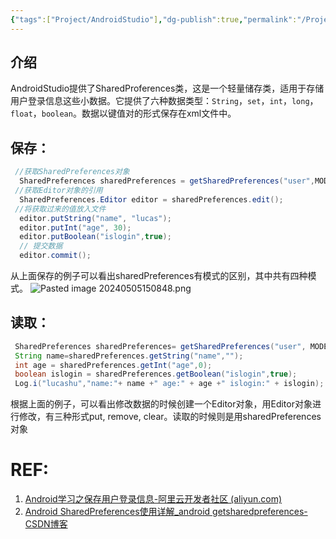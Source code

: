 ```yaml
---
{"tags":["Project/AndroidStudio"],"dg-publish":true,"permalink":"/Project/省中医APP开发/Android之用户信息保存/","dgPassFrontmatter":true}
---
```


## 介绍
AndroidStudio提供了SharedProferences类，这是一个轻量储存类，适用于存储用户登录信息这些小数据。它提供了六种数据类型：`String`，`set`，`int`，`long`，`float`，`boolean`。数据以键值对的形式保存在xml文件中。

## 保存：
```java
 //获取SharedPreferences对象
  SharedPreferences sharedPreferences = getSharedPreferences("user",MODE_PRIVATE);
 //获取Editor对象的引用
  SharedPreferences.Editor editor = sharedPreferences.edit();
 //将获取过来的值放入文件
  editor.putString("name", "lucas");
  editor.putInt("age", 30);
  editor.putBoolean("islogin",true);
  // 提交数据
  editor.commit();
```
从上面保存的例子可以看出sharedPreferences有模式的区别，其中共有四种模式。
![Pasted image 20240505150848.png](/img/user/Project/%E7%9C%81%E4%B8%AD%E5%8C%BBAPP%E5%BC%80%E5%8F%91/%E5%9B%BE%E7%89%87/Pasted%20image%2020240505150848.png)
## 读取：
```java
 SharedPreferences sharedPreferences= getSharedPreferences("user", MODE_PRIVATE);
 String name=sharedPreferences.getString("name","");
 int age = sharedPreferences.getInt("age",0);
 boolean islogin = sharedPreferences.getBoolean("islogin",true);
 Log.i("lucashu","name:"+ name +" age:" + age +" islogin:" + islogin);
```

根据上面的例子，可以看出修改数据的时候创建一个Editor对象，用Editor对象进行修改，有三种形式put, remove, clear。读取的时候则是用sharedPreferences对象
# REF:
1. [Android学习之保存用户登录信息-阿里云开发者社区 (aliyun.com)](https://developer.aliyun.com/article/642423#:~:text=%E6%88%91%E4%BB%AC%E5%8F%AF%E4%BB%A5%E9%80%9A%E8%BF%87SharedProferences%E7%B1%BB%E7%9A%84getSharedPreferences%20%28String,NAME%2C%20int%20MODE%29%E6%96%B9%E6%B3%95%E6%9D%A5%E5%AE%9E%E7%8E%B0%E5%AF%B9%E7%94%A8%E6%88%B7%E7%99%BB%E5%BD%95%E4%BF%A1%E6%81%AF%E7%9A%84%E4%BF%9D%E5%AD%98%EF%BC%8C%E5%A6%82%EF%BC%9A%E7%94%A8%E6%88%B7%E5%90%8D%EF%BC%8C%E5%AF%86%E7%A0%81%EF%BC%8C%EF%BD%83%EF%BD%8F%EF%BD%8F%EF%BD%8B%EF%BD%89%EF%BD%85%E7%AD%89%E3%80%82)
2. [Android SharedPreferences使用详解_android getsharedpreferences-CSDN博客](https://blog.csdn.net/huweiliyi/article/details/105496932)